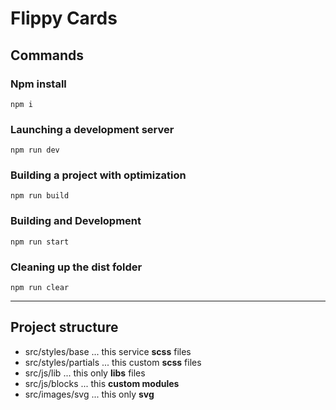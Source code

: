 # Flippy Cards

## Сommands

### Npm install
```shell
npm i
```

### Launching a development server
```shell
npm run dev
```

### Building a project with optimization
```shell
npm run build
```

### Building and Development
```shell
npm run start
```

### Cleaning up the dist folder
```shell
npm run clear
```

---

## Project structure

- src/styles/base ... this service **scss** files
- src/styles/partials ... this custom **scss** files
- src/js/lib ... this only **libs** files
- src/js/blocks ... this **custom modules**
- src/images/svg ... this only **svg**
